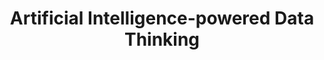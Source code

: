 ---
id: aidthinking
title: "Artificial Intelligence-powered Data Thinking"
title_project: "Artificial Intelligence-powered Data Thinking"
title_short: "AID Thinking"
period: "Okt 23 – Mär 24 (6 Monate)" 
round: "3"
lecture2go: "68030"
uhh_url: "https://www.hcl.uni-hamburg.de/ddlitlab/data-literacy-studierendenprojekte/dritte-foerderrunde/aidthinking.html"
students: "Florian Straetmanns, Furkan Dursun"
mentor: "Constantin von Brackel-Schmidt, Stephan Leible"
text: |
    Dialogbasierte generative KI-Modelle wie beispielsweise ChatGPT und Google Bard, haben die Nutzung von KI für die breite Öffentlichkeit zugänglich gemacht und demokratisiert [1]. Als technologische Revolution bieten sie eine Vielzahl an Anwendungsmöglichkeiten und Vorteilen, unter anderem in kreativen Bereichen, wo sie den Menschen auf verschiedene Weisen unterstützen können [2]. Angesichts der öffentlichen Resonanz und der rasanten Verbreitung von ChatGPT seit November 2022, wie nun über eine Million Nutzerprofile zeigen, ist davon auszugehen, dass diese Technologie beständig ist und auch zukünftig eine herausragende Rolle in diversen Szenarien spielen wird. Hierbei werden ihre Vorzüge insbesondere in Form von Automatisierung sowie Kollaborationen zwischen Menschen und KI realisiert [1]. 

    Im Rahmen unseres Projekts AID Thinking werden wir generative KI (genKI) insbesondere in Bezug auf Kreativprozesse und den Ideengenerierungsprozess untersuchen. Vor dem Aufkommen von generativen KI-Modellen wurden Ideengenerierung und Prototyping im Innovationsprozess in Studien oft als weniger wichtige Bereiche für KI-Anwendungen betrachtet [3]. Diese Einschätzung hat sich jedoch gewandelt [4-6]. Die neuen Fähigkeiten von genKI, Inhalte zu generieren – eine Eigenschaft, die in früheren Studien nicht absehbar war, haben das Potenzial, verschiedene Branchen maßgeblich zu beeinflussen [7]. Auch menschliche Tätigkeiten, die bisher als nicht automatisierbar galten, insbesondere im Bereich der Textgenerierung, werden nun infrage gestellt [8]. 

    Im Kontext dieser Zielsetzung verfolgt das AID Thinking-Projekt das Bestreben, anhand aktueller wissenschaftlicher Literatur und praxisbezogener Erkenntnisse zu evaluieren, in welchem Maße genKI im Kontext der Ideengenerierung und -bewertung anwendbar ist. Dabei wird insbesondere darauf abgezielt, die Vor- und Nachteile sowie die Grenzen und das Potenzial dieser Technologie zu identifizieren. Ein Fokus liegt auf ihrer möglichen Rolle bei der Unterstützung von Denkprozessen, der Strukturierung von Ideen sowie der objektiven Bewertung derselben. Dabei steht die Konzeption, Entwicklung und Erprobung eines an Data Thinking durch ChatGPT-gestützten Formats für die Ideengenerierung und -bewertung im Vordergrund, ergänzt durch die Betrachtung von funktionserweiterten Plugins. Auf dieser Grundlage sollen Anwendungsprinzipien für die Nutzung des entwickelten genKI-Formats im Innovationsprozess abgeleitet werden. Hierbei liegt der Fokus auf Aspekten wie der Integration von Plugins, der gezielten Steuerung des Dialogverlaufs und der effektiven Vermittlung von Denkansätzen. Diese Prinzipien sollen unter Berücksichtigung aktueller technologischer Grenzen entwickelt werden, um einen zielführenden Einsatz von genKI zu gewährleisten. Das übergeordnete Ziel besteht darin, das AID-Thinking Format in unterschiedliche Kontexte adaptieren zu können und somit eine vielseitige Anwendbarkeit zu ermöglichen. Die Ergebnisse können den Interessensgruppen helfen, ein besseres Verständnis für den Einsatz von genKI in Innovationsprozessen zu entwickeln.

    Um diese Aspekte zu untersuchen und anzugehen, basiert das AID Thinking-Projekt auf einem datengetriebenen Ansatz. Es beginnt mit einer Literaturrecherche, um den gegenwärtigen Stand der Wissenschaft zu erfassen. Im zweiten Schritt werden aktuelle Plugins von ChatGPT untersucht. Diese Plugins werden auf ihre Anwendbarkeit im Kontext der Ideengenerierung und -bewertung beurteilt. Sofern Potenziale bestehen, werden diese Plugins in Schritt 3 einbezogen. Auf der Grundlage der Daten aus Schritt 1 und 2 entwickeln wir das AID Thinking Format in Schritt 3, welches nach aktuellen Planungen auf ChatGPT aufbaut. In Schritt 4 erfolgt die Erprobung und Überarbeitung des entwickelten AID Thinking Formats dem gestaltungsorientierten Design Science Research Paradigma [9] folgend. Dabei sind mindestens zwei Erprobungen mit jeweils 25 oder mehr Teilnehmer:innen geplant. Schritt 3 und 4 erfolgen iterativ, d. h. nach der ersten Erprobung wird auf Basis der Erkenntnisse das Format überarbeitet und weiterentwickelt, ehe es ein zweites Mal durchlaufen wird. In den Durchläufen werden zum Ende Umfragen mit den Teilnehmer:innen durchgeführt, um ihr Feedback zur Mensch-KI-Kollaboration zu erfassen sowie die wahrgenommene Nutzenstiftung von genKI zu quantifizieren. Zudem ist während der Erprobung geplant, mindestens eine Gruppe ohne genKI-Unterstützung agieren zu lassen, um die Unterschiede der Ergebnisse zu vergleichen. Im letzten Schritt 5 werden Anwendungsprinzipien zur Nutzung und Adaption des AID Thinking Formats auf allen erhobenen Daten basierend aufgestellt.

    ##### Referenzen

    [1] Bilgram V. and Laarmann F., (2023). Accelerating Innovation with Generative AI: AI-augmented Digital Prototyping and Innovation Methods, in IEEE Engineering Management Review, https://doi.org/ 10.1109/EMR.2023.3272799.  
    [2] Larsen, B., and Narayan, J. (2023). Generative AI: a game-changer that society and industry need to be ready for. World Economic Forum. Retrieved from: https://www.weforum.org/agenda/2023/01/davos23- generative-ai-a-game-changer-industries-andsociety-code-developers/.  
    [3] Füller, J., Hutter, K., Wahl, J., Bilgram, V., Tekic, Z., (2022). How AI revolutionizes innovation management – Perceptions and implementation preferences of AI-based innovators, Technological Forecasting and Social Change, vol. 178, 2022, https://doi.org/10.1016/j.techfore.2022.121598.  
    [4] Bilgram, V., Canadas Link, D., Lang-Koetz, C., (2023). Generative KIs in Kreativprozessen: Praxiserfahrungen aus den ersten Monaten mit ChatGPT & Co., Ideen- und Innovationsmanagement, vol. 1, pp. 18-22.  
    [5] Brem, A., Giones, F., Werle, M., (2023). The AI digital revolution in innovation: A conceptual framework of artificial intelligence technologies for the management of innovation, IEEE Transactions of Engineering Management, vol. 70, no. 2, https://doi.org/10.1109/TEM.2021.3109983.  
    [6] Bouschery, S., Blazevic, V., Piller, F., (2023). Augmenting human innovation teams with artificial intelligence: Exploring transformer-based language models, Journal of Product Innovation Management, vol. 40, https://doi.org/10.1111/jpim.12656.  
    [7] Agrawal, A., Gans, J., & Goldfarb, A. (2022). ChatGPT and how AI disrupts Industries. Harvard Business Review, pp. 1-6.  
    [8] Burger, B., Kanbach, D. K., Kraus, S., Breier, M., & Corvello, V. (2023). On the use of AI-based tools like ChatGPT to support management research. European Journal of Innovation Management, 26(7), 233-241.  
    [9] Hevner, A., March, S. T., Park, J., Ram, S., (2004). Design Science in Information Systems Research. MIS Quarterly, 28, 75-105, https://doi.org/10.2307/25148625. 

image: "https://www.hcl.uni-hamburg.de/18328595/final-projekt-banner-aid-thinking-733x414-f366ca33042eab47f7a4b1ef6f2b7733e524229e.jpg"
image_credit: "Florian Straetmanns, Furkan Dursun"
---
